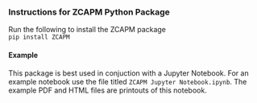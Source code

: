 ### Instructions for ZCAPM Python Package
Run the following to install the ZCAPM package  
```pip install ZCAPM```  

#### Example
This package is best used in conjuction with a Jupyter Notebook. For an example notebook use the file titled ```ZCAPM Jupyter Notebook.ipynb```. The example PDF and HTML files are printouts of this notebook.
